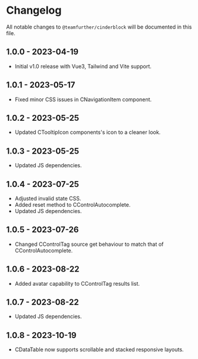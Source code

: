 # Changelog

All notable changes to `@teamfurther/cinderblock` will be documented in this file.

## 1.0.0 - 2023-04-19
- Initial v1.0 release with Vue3, Tailwind and Vite support.

## 1.0.1 - 2023-05-17
- Fixed minor CSS issues in CNavigationItem component.

## 1.0.2 - 2023-05-25
- Updated CTooltipIcon components's icon to a cleaner look.

## 1.0.3 - 2023-05-25
- Updated JS dependencies.

## 1.0.4 - 2023-07-25
- Adjusted invalid state CSS.
- Added reset method to CControlAutocomplete.
- Updated JS dependencies.

## 1.0.5 - 2023-07-26
- Changed CControlTag source get behaviour to match that of CControlAutocomplete.

## 1.0.6 - 2023-08-22
- Added avatar capability to CControlTag results list.

## 1.0.7 - 2023-08-22
- Updated JS dependencies.

## 1.0.8 - 2023-10-19
- CDataTable now supports scrollable and stacked responsive layouts.